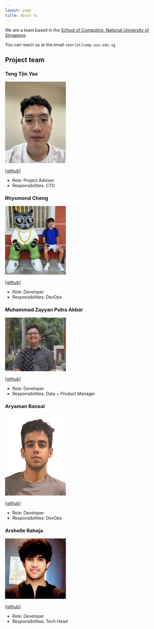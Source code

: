 ```yaml
---
layout: page
title: About Us
---
```


We are a team based in the [School of Computing, National University of Singapore](https://www.comp.nus.edu.sg).

You can reach us at the email `seer[at]comp.nus.edu.sg`

## Project team

### Teng Tjin Yao

<img src="images/tjinyao.png" width="200px">

[[github](https://github.com/tjinyao)]

* Role: Project Advisor
* Responsibilities: CTO

### Rhysmond Cheng

<img src="images/rhysmond.png" width="200px">

[[github](http://github.com/Rhysmond)]

* Role: Developer
* Responsibilities: DevOps

### Muhammad Zayyan Putra Akbar

<img src="images/zayyankece.png" width="200px">

[[github](http://github.com/zayyankece)] 

* Role: Developer
* Responsibilities: Data + Product Manager

### Aryaman Bansal

<img src="images/ary-ban.png" width="200px">

[[github](http://github.com/ary-ban)]

* Role: Developer
* Responsibilities: DevOps

### Arshelle Raheja

<img src="images/arshelle.png" width="200px">

[[github](https://github.com/Arshelle9912)]

* Role: Developer
* Responsibilities: Tech Head
